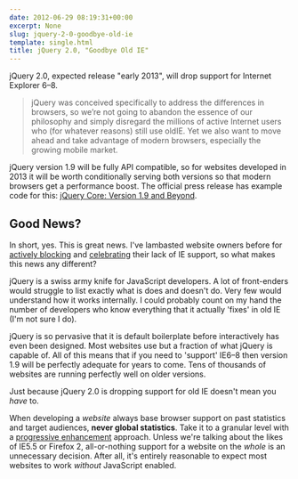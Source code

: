 ```yaml
---
date: 2012-06-29 08:19:31+00:00
excerpt: None
slug: jquery-2-0-goodbye-old-ie
template: single.html
title: jQuery 2.0, "Goodbye Old IE"
---
```


jQuery 2.0, expected release "early 2013", will drop support for Internet Explorer 6–8.


<blockquote><p>jQuery was conceived specifically to address the differences in browsers, so we’re not going to abandon the essence of our philosophy and simply disregard the millions of active Internet users who (for whatever reasons) still use oldIE. Yet we also want to move ahead and take advantage of modern browsers, especially the growing mobile market.</p></blockquote>


jQuery version 1.9 will be fully API compatible, so for websites developed in 2013 it will be worth conditionally serving both versions so that modern browsers get a performance boost. The official press release has example code for this: [jQuery Core: Version 1.9 and Beyond](http://blog.jquery.com/2012/06/28/jquery-core-version-1-9-and-beyond/).


## Good News?


In short, yes. This is great news. I've lambasted website owners before for [actively blocking](https://dbushell.com/2012/04/02/dropping-ie-support/) and [celebrating](https://dbushell.com/2012/05/08/paydirt-youre-doing-it-wrong/) their lack of IE support, so what makes this news any different?

jQuery is a swiss army knife for JavaScript developers. A lot of front-enders would struggle to list exactly what is does and doesn't do. Very few would understand how it works internally. I could probably count on my hand the number of developers who know everything that it actually 'fixes' in old IE (I'm not sure I do).

jQuery is so pervasive that it is default boilerplate before interactively has even been designed. Most websites use but a fraction of what jQuery is capable of. All of this means that if you need to 'support' IE6–8 then version 1.9 will be perfectly adequate for years to come. Tens of thousands of websites are running perfectly well on older versions.

Just because jQuery 2.0 is dropping support for old IE doesn't mean you _have_ to.

When developing a _website_ always base browser support on past statistics and target audiences, **never global statistics**. Take it to a granular level with a [progressive enhancement](https://dbushell.com/2012/03/03/forget-about-browser-support/) approach. Unless we're talking about the likes of IE5.5 or Firefox 2, all-or-nothing support for a website on the _whole_ is an unnecessary decision. After all, it's entirely reasonable to expect most websites to work _without_ JavaScript enabled.
